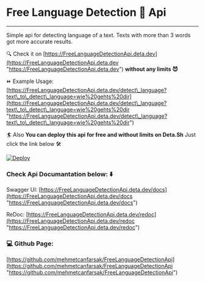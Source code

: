 # Free Language Detection 💬 Api
- - -
Simple api for detecting language of a text. Texts with more than 3 words got more accurate results.

🔍 Check it on [https://FreeLanguageDetectionApi.deta.dev](https://FreeLanguageDetectionApi.deta.dev "https://FreeLanguageDetectionApi.deta.dev")  **without any limits 😈**

⏩ Example Usage:  [https://FreeLanguageDetectionApi.deta.dev/detect\_language?text\_to\_detect\_language=wie%20gehts%20dir](https://FreeLanguageDetectionApi.deta.dev/detect\_language?text\_to\_detect\_language=wie%20gehts%20dir "https://FreeLanguageDetectionApi.deta.dev/detect\_language?text\_to\_detect\_language=wie%20gehts%20dir")

🏄 Also **You can deploy this api for free and without limits on Deta.Sh** Just click the link below 🛠️

[![Deploy](https://button.deta.dev/1/svg)](https://go.deta.dev/deploy?repo=https://github.com/mehmetcanfarsak/FreeLanguageDetectionApi)

### Check Api Documantation below: ⬇️
Swagger UI:  [https://FreeLanguageDetectionApi.deta.dev/docs](https://FreeLanguageDetectionApi.deta.dev/docs "https://FreeLanguageDetectionApi.deta.dev/docs")

ReDoc: [https://FreeLanguageDetectionApi.deta.dev/redoc](https://FreeLanguageDetectionApi.deta.dev/redoc "https://FreeLanguageDetectionApi.deta.dev/redoc")

### 💻 Github Page: 

[https://github.com/mehmetcanfarsak/FreeLanguageDetectionApi](https://github.com/mehmetcanfarsak/FreeLanguageDetectionApi "https://github.com/mehmetcanfarsak/FreeLanguageDetectionApi")